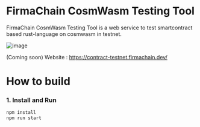 # FirmaChain CosmWasm Testing Tool

FirmaChain CosmWasm Testing Tool is a web service to test smartcontract based rust-language on cosmwasm in testnet.

![image](https://user-images.githubusercontent.com/5277080/174782467-d373ce6d-51d2-4aef-9e5b-044dd97a8149.png)


(Coming soon)
Website : https://contract-testnet.firmachain.dev/

# How to build

### 1. Install and Run 
```javascript
npm install
npm run start
```
</br>
